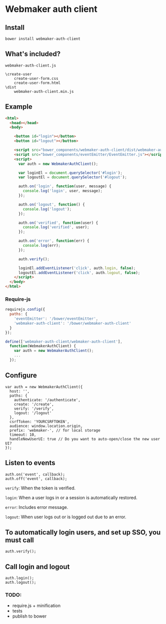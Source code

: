 # Webmaker auth client

## Install

```
bower install webmaker-auth-client
```

## What's included?

```
webmaker-auth-client.js

\create-user
    create-user-form.css
    create-user-form.html
\dist
    webmaker-auth-client.min.js
```



## Example

```html
<html>
  <head></head>
  <body>

    <button id="login"></button>
    <button id="logout"></button>

    <script src="bower_components/webmaker-auth-client/dist/webmaker-auth-client.min.js"></script>
    <script src="bower_components/eventEmitter/EventEmitter.js"></script>
    <script>
      var auth = new WebmakerAuthClient();

      var loginEl = document.querySelector('#login');
      var logoutEl = document.querySelector('#logout');

      auth.on('login', function(user, message) {
        console.log('login', user, message);
      });

      auth.on('logout', function() {
        console.log('logout');
      });

      auth.on('verified', function(user) {
        console.log('verified', user);
      });

      auth.on('error', function(err) {
        console.log(err);
      });

      auth.verify();

      loginEl.addEventListener('click', auth.login, false);
      logoutEl.addEventListener('click', auth.logout, false);
    </script>
  </body>
</html>
```

### Require-js

```js
requirejs.config({
  paths: {
    'eventEmitter': '/bower/eventEmitter',
    'webmaker-auth-client': '/bower/webmaker-auth-client'
  }
});

define(['webmaker-auth-client/webmaker-auth-client'],
  function(WebmakerAuthClient) {
    var auth = new WebmakerAuthClient();
    ...
  });
```


## Configure

```
var auth = new WebmakerAuthClient({
  host: '',
  paths: {
    authenticate: '/authenticate',
    create: '/create',
    verify: '/verify',
    logout: '/logout'
  },
  csrfToken: 'YOURCSRFTOKEN',
  audience: window.location.origin,
  prefix: 'webmaker-', // for local storage
  timeout: 10,
  handleNewUserUI: true // Do you want to auto-open/close the new user UI?
});
```

## Listen to events

```
auth.on('event', callback);
auth.off('event', callback);
```

`verify`: When the token is verified.

`login`: When a user logs in or a session is automatically restored.

`error`: Includes error message.

`logout`: When user logs out or is logged out due to an error.

## To automatically login users, and set up SSO, you must call
```
auth.verify();
```

## Call login and logout

```
auth.login();
auth.logout();
```

### TODO:

* require.js + minification
* tests
* publish to bower
